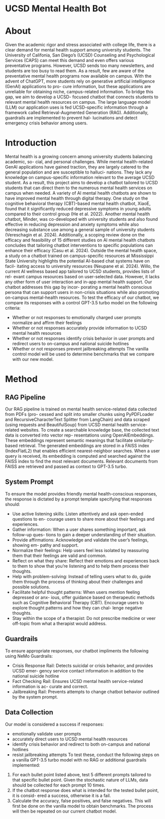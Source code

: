 # UCSD Mental Health Bot

# About
Given the academic rigor and stress associated with college life, there is a
clear demand for mental health support among university students. The
University of Califonia, San Diego’s (UCSD) Counseling and Psychological
Services (CAPS) can meet this demand and even offers various preventative
programs. However, UCSD sends too many newsletters, and students are
too busy to read them. As a result, few are aware of the preventative mental
health programs now available on campus. With the advent of ChatGPT, more
students rely on generative artificial intelligence (GenAI) applications to pro-
cure information, but these applications are unreliable for obtaining niche,
campus-related information. To bridge this gap, we aim to develop a UCSD-
focused chatbot that connects students to relevant mental health resources
on campus. The large language model (LLM) our application uses is fed
UCSD-specific information through a framework called Retrieval-Augmented
Generation (RAG). Additionally, guardrails are implemented to prevent hal-
lucinations and detect emergency crisis behavior among users.

# Introduction
Mental health is a growing concern among university students balancing academic, so-
cial, and personal challenges. While mental health-related GenAI applications have gained
traction, they are largely catered to the general population and are susceptible to halluci-
nations. They lack any knowledge on campus-specific information relevant to the average
UCSD student. As a result, this project aims to develop a chatbot tailored to UCSD students
that can direct them to the numerous mental health services on campus when needed.
A variety of AI mental health chatbots are shown to have improved mental health through
digital therapy. One study on the cognitive behavioral therapy (CBT)-based mental health
chatbot, XiaoE, found that it significantly reduced depressive symptoms in young adults
compared to their control group (He et al. 2022). Another mental health chatbot, Minder,
was co-developed with university students and also found effective in reducing depression
and anxiety symptoms while also decreasing substance use among a general sample of
university students (Vereschagin et al. 2024). Additionally, a scoping review done on the
efficacy and feasibility of 15 different studies on AI mental health chatbots concludes that
tailoring chatbot interventions to specific populations can enhance their efficacy (Casu et al.
2024).
Outside the mental health space, a study on a chatbot trained on campus-specific resources
at Mississippi State University highlights the potential AI-based chat systems have on facil-
itating access to university resources (Neupane et al. 2024).
Willo, the current AI wellness based app tailored to UCSD students, provides lists of rel-
evant campus resources based on user-selected data. However, it lacks any other form of
user interaction and in-app mental health support. Our chatbot addresses this gap by incor-
porating a mental health conscious persona that can support users in non-crisis situations
while also promoting on-campus mental-health resources.
To test the efficacy of our chatbot, we compare its responses with a control GPT-3.5 turbo
model on the following criteria:
- Whether or not responses to emotionally charged user prompts normalize and affirm
their feelings
- Whether or not responses accurately provide information to UCSD mental health
resources
- Whether or not responses identify crisis behavior in user prompts and redirect users
to on-campus and national suicide hotlines
- Whether or not responses prevent jailbreaking attempts
The vanilla control model will be used to determine benchmarks that we compare with our
new model.

# Method 
## RAG Pipeline
Our RAG pipeline is trained on mental health service-related data collected from PDFs (pro-
cessed and split into smaller chunks using PyPDFLoader and RecursiveCharacterText
Splitter from LangChain) and data scraped (using requests and BeautifulSoup) from
UCSD mental health service-related websites.
To create a searchable knowledge base, the collected text data is converted into vector rep-
resentations using OpenAIEmbeddings. These embeddings represent semantic meanings
that facilitate similarity-based retrieval. The generated embeddings are stored in a FAISS
index (IndexFlatL2) that enables efficient nearest-neighbor searches. When a user query
is received, its embedding is computed and searched against the FAISS index to find the
most relevant documents. Relevant documents from FAISS are retrieved and passed as
context to GPT-3.5 turbo.
## System Prompt
To ensure the model provides friendly mental health-conscious responses, the response is
dictated by a prompt template specifying that responses should:
- Use active listening skills: Listen attentively and ask open-ended questions to en-
courage users to share more about their feelings and experiences.
- Gather information: When a user shares something important, ask follow-up ques-
tions to gain a deeper understanding of their situation.
- Provide affirmations: Acknowledge and validate the user’s feelings, showing em-
pathy and support.
- Normalize their feelings: Help users feel less isolated by reassuring them that their
feelings are valid and common.
- Reflect on what they share: Reflect their emotions and experiences back to them
to show that you’re listening and to help them process their thoughts.
- Help with problem-solving: Instead of telling users what to do, guide them through
the process of thinking about their challenges and possible solutions.
- Facilitate helpful thought patterns: When users mention feeling depressed or anx-
ious, offer guidance based on therapeutic methods such as Cognitive Behavioral
Therapy (CBT). Encourage users to explore thought patterns and how they can chal-
lenge negative thoughts.
- Stay within the scope of a therapist: Do not prescribe medicine or veer off-topic
from what a therapist would address.
## Guardrails
To ensure appropriate responses, our chatbot impliments the following using NeMo Guardrails:
- Crisis Response Rail: Detects suicidal or crisis behavior, and provides UCSD emer-
gency service contact information in addition to the national suicide hotline
- Fact Checking Rail: Ensures UCSD mental health service-related information is ac-
curate and correct.
- Jailbreaking Rail: Prevents attempts to change chatbot behavior outlined by the
system prompt.
## Data Collection
Our model is considered a success if responses:
- emotionally validate user prompts
- accurately direct users to UCSD mental health resources
- identify crisis behavior and redirect to both on-campus and national hotlines
- resist jailbreaking attempts
To test these, conduct the following steps on a vanilla GPT-3.5 turbo model with no RAG
or additional guardrails implemented:
1. For each bullet point listed above, test 5 different prompts tailored to that specific
bullet point. Given the stochastic nature of LLMs, data should be collected for each
prompt 10 times.
2. If the chatbot response does what is intended for the tested bullet point, it is consid-
ered a success, otherwise it is a fail.
3. Calculate the accuracy, false positives, and false negatives.
This will first be done on the vanilla model to obtain benchmarks. The process will then be
repeated on our current chatbot model.
